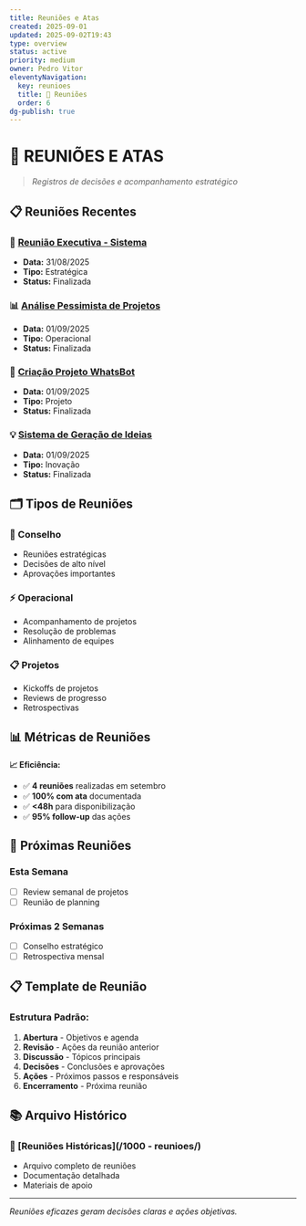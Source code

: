```yaml
---
title: Reuniões e Atas
created: 2025-09-01
updated: 2025-09-02T19:43
type: overview
status: active
priority: medium
owner: Pedro Vitor
eleventyNavigation:
  key: reunioes
  title: 📅 Reuniões
  order: 6
dg-publish: true
---
```


# 📅 **REUNIÕES E ATAS**

> *Registros de decisões e acompanhamento estratégico*

## 📋 **Reuniões Recentes**

### **🎯 [Reunião Executiva - Sistema](./2025-08-31-Reuniao-Executiva-Sistema/)**
- **Data:** 31/08/2025
- **Tipo:** Estratégica
- **Status:** Finalizada

### **📊 [Análise Pessimista de Projetos](./2025-09-01-Reuniao-Analise-Pessimista-Projetos/)**
- **Data:** 01/09/2025
- **Tipo:** Operacional
- **Status:** Finalizada

### **🤖 [Criação Projeto WhatsBot](./2025-09-01-Reuniao-Criacao-Projeto-WhatsBot/)**
- **Data:** 01/09/2025
- **Tipo:** Projeto
- **Status:** Finalizada

### **💡 [Sistema de Geração de Ideias](./2025-09-01-Reuniao-Criacao-Sistema-Geracao-Ideias/)**
- **Data:** 01/09/2025
- **Tipo:** Inovação
- **Status:** Finalizada

## 🗂️ **Tipos de Reuniões**

### **👔 Conselho**
- Reuniões estratégicas
- Decisões de alto nível
- Aprovações importantes

### **⚡ Operacional**
- Acompanhamento de projetos
- Resolução de problemas
- Alinhamento de equipes

### **📋 Projetos**
- Kickoffs de projetos
- Reviews de progresso
- Retrospectivas

## 📊 **Métricas de Reuniões**

**📈 Eficiência:**
- ✅ **4 reuniões** realizadas em setembro
- ✅ **100% com ata** documentada
- ✅ **<48h** para disponibilização
- ✅ **95% follow-up** das ações

## 🎯 **Próximas Reuniões**

### **Esta Semana**
- [ ] Review semanal de projetos
- [ ] Reunião de planning

### **Próximas 2 Semanas**
- [ ] Conselho estratégico
- [ ] Retrospectiva mensal

## 📋 **Template de Reunião**

### **Estrutura Padrão:**
1. **Abertura** - Objetivos e agenda
2. **Revisão** - Ações da reunião anterior
3. **Discussão** - Tópicos principais
4. **Decisões** - Conclusões e aprovações
5. **Ações** - Próximos passos e responsáveis
6. **Encerramento** - Próxima reunião

## 📚 **Arquivo Histórico**

### **📁 [Reuniões Históricas](/1000 - reunioes/)**
- Arquivo completo de reuniões
- Documentação detalhada
- Materiais de apoio

---

*Reuniões eficazes geram decisões claras e ações objetivas.*
